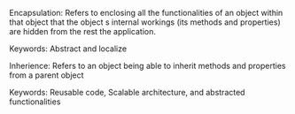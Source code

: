 Encapsulation:
Refers to enclosing all the functionalities of an object within that object that the object s internal workings (its methods and properties)
are hidden from the rest the application.

Keywords: Abstract and localize

Inherience:
Refers to an object being able to inherit methods and properties from a parent object

Keywords: Reusable code, Scalable architecture, and abstracted functionalities
